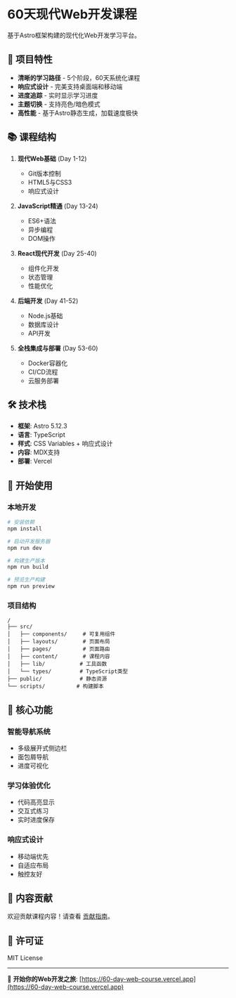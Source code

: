 # 60天现代Web开发课程

基于Astro框架构建的现代化Web开发学习平台。

## 🚀 项目特性

- **清晰的学习路径** - 5个阶段，60天系统化课程
- **响应式设计** - 完美支持桌面端和移动端
- **进度追踪** - 实时显示学习进度
- **主题切换** - 支持亮色/暗色模式
- **高性能** - 基于Astro静态生成，加载速度极快

## 📚 课程结构

1. **现代Web基础** (Day 1-12)
   - Git版本控制
   - HTML5与CSS3
   - 响应式设计

2. **JavaScript精通** (Day 13-24)
   - ES6+语法
   - 异步编程
   - DOM操作

3. **React现代开发** (Day 25-40)
   - 组件化开发
   - 状态管理
   - 性能优化

4. **后端开发** (Day 41-52)
   - Node.js基础
   - 数据库设计
   - API开发

5. **全栈集成与部署** (Day 53-60)
   - Docker容器化
   - CI/CD流程
   - 云服务部署

## 🛠️ 技术栈

- **框架**: Astro 5.12.3
- **语言**: TypeScript
- **样式**: CSS Variables + 响应式设计
- **内容**: MDX支持
- **部署**: Vercel

## 🚦 开始使用

### 本地开发

```bash
# 安装依赖
npm install

# 启动开发服务器
npm run dev

# 构建生产版本
npm run build

# 预览生产构建
npm run preview
```

### 项目结构

```
/
├── src/
│   ├── components/     # 可复用组件
│   ├── layouts/        # 页面布局
│   ├── pages/          # 页面路由
│   ├── content/        # 课程内容
│   ├── lib/           # 工具函数
│   └── types/         # TypeScript类型
├── public/            # 静态资源
└── scripts/          # 构建脚本
```

## 🎯 核心功能

### 智能导航系统
- 多级展开式侧边栏
- 面包屑导航
- 进度可视化

### 学习体验优化
- 代码高亮显示
- 交互式练习
- 实时进度保存

### 响应式设计
- 移动端优先
- 自适应布局
- 触控友好

## 📝 内容贡献

欢迎贡献课程内容！请查看 [贡献指南](CONTRIBUTING.md)。

## 📄 许可证

MIT License

---

🌟 **开始你的Web开发之旅**: [https://60-day-web-course.vercel.app](https://60-day-web-course.vercel.app)